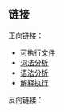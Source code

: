 ## 链接

正向链接：

- [可执行文件](/post/computer-science/program/可执行文件)
- [词法分析](/post/computer-science/program/词法分析)
- [语法分析](/post/computer-science/program/语法分析)
- [解释执行](/post/computer-science/program/解释执行)

反向链接：